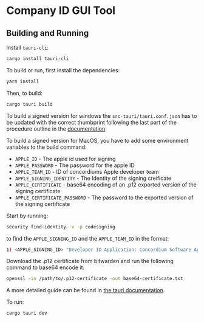 # Company ID GUI Tool

## Building and Running

Install `tauri-cli`:

```bash
cargo install tauri-cli
```

To build or run, first install the dependencies:

```bash
yarn install
```

Then, to build:

```bash
cargo tauri build
```

To build a signed version for windows the `src-tauri/tauri.conf.json` has to be updated with the correct thumbprint following the last part of the procedure outline in the [documentation](https://tauri.app/v1/guides/distribution/sign-windows#c-prepare-variables).

To build a signed version for MacOS, you have to add some environment variables to the build command:
* `APPLE_ID` - The apple id used for signing
* `APPLE_PASSWORD` - The password for the apple ID
* `APPLE_TEAM_ID` - ID of concordiums Apple developer team
* `APPLE_SIGNING_IDENTITY` - The Identity of the signing creificate
* `APPLE_CERTIFICATE` - base64 encoding of an .p12 exported version of the signing certificate
* `APPLE_CERTIFICATE_PASSWORD` - The password to the exported version of the signing certificate

Start by running:
```bash
security find-identity -v -p codesigning
```
to find the `APPLE_SIGNING_ID` and the `APPLE_TEAM_ID` in the format:
```bash
1) <APPLE_SIGNING_ID> "Developer ID Application: Concordium Software Aps (<APPLE_TEAM_ID>)"
```
Download the .p12 certificate from bitwarden and run the following command to base64 encode it:
```bash
openssl -in /path/to/.p12-certificate -out base64-certificate.txt
```
A more detailed guide can be found in [the tauri documentation](https://tauri.app/v1/guides/distribution/sign-macos).

To run:

```bash
cargo tauri dev
```
